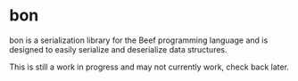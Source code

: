 # bon

bon is a serialization library for the Beef programming language and is designed to easily serialize and deserialize data structures.

This is still a work in progress and may not currently work, check back later.
